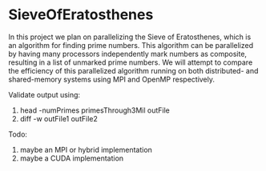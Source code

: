 # SieveOfEratosthenes
In this project we plan on parallelizing the Sieve of Eratosthenes, which is an algorithm for finding prime numbers. This algorithm can be parallelized by having many processors independently mark numbers as composite, resulting in a list of unmarked prime numbers. We will attempt to compare the efficiency of this parallelized algorithm running on both distributed- and shared-memory systems using MPI and OpenMP respectively.

Validate output using:
1. head -numPrimes primesThrough3Mil outFile
2. diff -w outFile1 outFile2

Todo:
1. maybe an MPI or hybrid implementation
2. maybe a CUDA implementation
